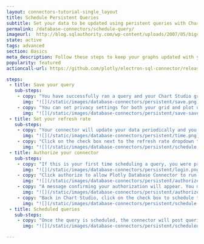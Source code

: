 ```yaml
---
layout: connectors-tutorial-single_layout
title: Schedule Persistent Queries
subtitle: Set your data to be updated using peristent queries with Chart Studio and the Plotly Database Connector.
permalink: /database-connectors/schedule-query/
imageurl:  http://blog.sqlauthority.com/wp-content/uploads/2007/05/bigclock-800x800.png
state: active
tags: advanced
section: Basics
meta_description: Follow these steps to keep your graphs updated with your database
popularity: featured
actioncall-url: https://github.com/plotly/electron-sql-connector/releases

steps:
 - title: Save your query
   sub-steps:
    - copy: "You have successfully ran a query and your Chart Studio grid now has data from your database. The first step to have your data automatically updated in Chart Studio is to save your grid along with the query. Click on *Save* on the left of the Chart Studio user interface."
      img: "![](/static/images/database-connectors/persistent/save.png)"
    - copy: "You can set privacy settings for both your grid and plot upon saving. Once that is done, click *save* on the bottom right."
      img: "![](/static/images/database-connectors/persistent/save-save.png)"
 - title: Set your refresh rate
   sub-steps:
    - copy: "Your connector will update your data periodically and you have several choices when it comes to the refresh rate of your data. Click on the dropdown above the grid as shown below and choose a refresh rate that will be suitable for you and your colleagues."
      img: "![](/static/images/database-connectors/persistent/time.png)"
    - copy: "Click on the check box next to the refresh rate dropdown to schedule your query. If this is your first time scheduling a query, you will be asked to authorize your connector to run queries on your behalf - this is described for you in the next step."
      img: "![](/static/images/database-connectors/persistent/schedule.png)"
 - title: Authorize your connector
   sub-steps:
    - copy: "If this is your first time scheduling a query, you were prompted in Chart Studio to login and authorize your connector to run queries on your behalf. Let's give the authorization to the Database Connector by clicking *login* as shown to authorize."
      img: "![](/static/images/database-connectors/persistent/login.png)"
    - copy: "Click authorize to allow Plotly Database Connector to run in the background and update your data within Chart Studio grids."
      img: "![](/static/images/database-connectors/persistent/authorize.png)"
    - copy: "A message confirming your authorization will appear. You may close this Web Browser tab and return to Chart Studio"
      img: "![](/static/images/database-connectors/persistent/authorized.png)"
    - copy: "Back in Chart Studio, click on the check box to schedule the query now that the connector has your authorization."
      img: "![](/static/images/database-connectors/persistent/schedule-again.png)"
 - title: Scheduled queries
   sub-steps:
    - copy: "Once the query is scheduled, the connector will post queries to your database and update your grid with data received from the query. You can observe the grid's last update time from [your Plotly organizer](https://plot.ly/organize). In case you want to change the refresh rate, simply interact with the dropdown menu while your Database Connector is running. If the query is saved, the checkbox in Chart Studio will be checked."
      img: "![](/static/images/database-connectors/persistent/scheduled.png)"

---
```

